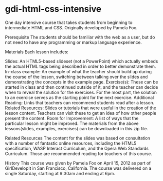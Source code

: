 gdi-html-css-intensive
======================

One day intensive course that takes students from beginning to intermediate HTML and CSS. Originally developed by Pamela Fox.

Prerequisite
The students should be familiar with the web as a user, but do not need to have any programming or markup language experience.

Materials
Each lesson includes:

Slides: An HTML5-based slideset (not a PowerPoint) which actually embeds the actual HTML tags being described in order to better demonstrate them.
In-class example: An example of what the teacher should build up during the course of the lesson, switching between talking over the slides and demonstrating the concepts in the example page.
Exercise(s): These can be started in class and then continued outside of it, and the teacher can decide when to reveal the solution for the exercises. For the most part, the solution to an exercise serves as the starting point for the next exercise.
Additional Reading: Links that teachers can recommend students read after a lesson.
Related Resources: Slides or tutorials that were useful in the creation of the lesson content. Teachers can visit these to get an idea of how other people present the content.
Room for Improvement: A list of ways that the particular lesson might be improved.
The materials from the above lessons(slides, examples, exercises) can be downloaded in this zip file.

Related Resources
The content for the slides was based on consultation with a number of fantastic online resources, including the HTML5 specification, WASP Interact Curriculum, and the Opera Web Standards Curriculum. Those are recommended reading for teachers of this course.

History
This course was given by Pamela Fox on April 15, 2012 as part of GirlDevelopIt in San Francisco, California. The course was delivered on a single Saturday, starting at 9:30am and ending at 6pm.
